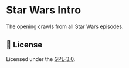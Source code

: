 # Star Wars Intro
The opening crawls from all Star Wars episodes.


## :closed_lock_with_key: License
Licensed under the [GPL-3.0](https://github.com/jlozovei/star-wars-intro/blob/master/LICENSE).
